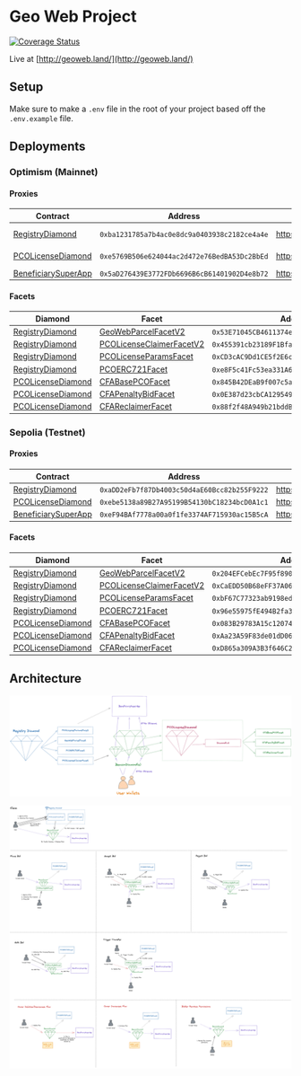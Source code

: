# Geo Web Project

[![Coverage Status](https://coveralls.io/repos/github/Geo-Web-Project/core-contracts/badge.svg?branch=main)](https://coveralls.io/github/Geo-Web-Project/core-contracts?branch=main)

Live at [http://geoweb.land/](http://geoweb.land/)

## Setup

Make sure to make a `.env` file in the root of your project based off the `.env.example` file.

## Deployments

### Optimism (Mainnet)

#### Proxies

| Contract                                                               | Address                                      | Etherscan                                                                           | Louper                                                                                 |
| ---------------------------------------------------------------------- | -------------------------------------------- | ----------------------------------------------------------------------------------- | -------------------------------------------------------------------------------------- |
| [RegistryDiamond](./contracts/registry)                                | `0xba1231785a7b4ac0e8dc9a0403938c2182ce4a4e` | https://optimistic.etherscan.io//address/0xba1231785a7b4ac0e8dc9a0403938c2182ce4a4e | https://louper.dev/diamond/0xba1231785a7b4ac0e8dc9a0403938c2182ce4a4e?network=optimism |
| [PCOLicenseDiamond](./contracts/pco-license)                           | `0xe5769B506e624044ac2d472e76BedBA53Dc2BbEd` | https://optimistic.etherscan.io/address/0xe5769B506e624044ac2d472e76BedBA53Dc2BbEd  | https://louper.dev/diamond/0xe5769B506e624044ac2d472e76BedBA53Dc2BbEd?network=optimism |
| [BeneficiarySuperApp](./contracts/beneficiary/BeneficiarySuperApp.sol) | `0x5aD276439E3772FDb6696B6cB61401902D4e8b72` | https://optimistic.etherscan.io/address/0x5aD276439E3772FDb6696B6cB61401902D4e8b72  |                                                                                        |

#### Facets

| Diamond                                      | Facet                                                                              | Address                                      | Etherscan                                                                           |
| -------------------------------------------- | ---------------------------------------------------------------------------------- | -------------------------------------------- | ----------------------------------------------------------------------------------- |
| [RegistryDiamond](./contracts/registry)      | [GeoWebParcelFacetV2](./contracts/registry/facets/GeoWebParcelFacet.sol)           | `0x53E71045CB4611374e3B28C1A996d25A4397FE45` | https://optimistic.etherscan.io//address/0x53E71045CB4611374e3B28C1A996d25A4397FE45 |
| [RegistryDiamond](./contracts/registry)      | [PCOLicenseClaimerFacetV2](./contracts/registry/facets/PCOLicenseClaimerFacet.sol) | `0x455391cb23189F1Bfaae1Bf2de62718baf33d409` | https://optimistic.etherscan.io//address/0x455391cb23189F1Bfaae1Bf2de62718baf33d409 |
| [RegistryDiamond](./contracts/registry)      | [PCOLicenseParamsFacet](./contracts/registry/facets/PCOLicenseParamsFacet.sol)     | `0xCD3cAC9Dd1CE5f2E6cBff6De7a5f4cCB6f8207dd` | https://optimistic.etherscan.io//address/0xCD3cAC9Dd1CE5f2E6cBff6De7a5f4cCB6f8207dd |
| [RegistryDiamond](./contracts/registry)      | [PCOERC721Facet](./contracts/registry/facets/PCOERC721Facet.sol)                   | `0xe8F5c41Fc53ea331A68E45Cdb0ee2f8849EDcaA0` | https://optimistic.etherscan.io//address/0xe8F5c41Fc53ea331A68E45Cdb0ee2f8849EDcaA0 |
| [PCOLicenseDiamond](./contracts/pco-license) | [CFABasePCOFacet](./contracts/pco-license/facets/CFABasePCOFacet.sol)              | `0x845B42DEaB9f007c5a7429606CD01596ead9f77B` | https://optimistic.etherscan.io//address/0x845B42DEaB9f007c5a7429606CD01596ead9f77B |
| [PCOLicenseDiamond](./contracts/pco-license) | [CFAPenaltyBidFacet](./contracts/pco-license/facets/CFAPenaltyBidFacet.sol)        | `0x0E387d23cbCA12954971c44fb22C071dE382fBa6` | https://optimistic.etherscan.io//address/0x0E387d23cbCA12954971c44fb22C071dE382fBa6 |
| [PCOLicenseDiamond](./contracts/pco-license) | [CFAReclaimerFacet](./contracts/pco-license/facets/CFAReclaimerFacet.sol)          | `0x88f2f48A949b21bddB00Fe735ebba79b42f8E261` | https://optimistic.etherscan.io//address/0x88f2f48A949b21bddB00Fe735ebba79b42f8E261 |

### Sepolia (Testnet)

#### Proxies

| Contract                                                               | Address                                      | Etherscan                                                                       |
| ---------------------------------------------------------------------- | -------------------------------------------- | ------------------------------------------------------------------------------- |
| [RegistryDiamond](./contracts/registry)                                | `0xaDD2eFb7f87Db4003c50d4aE60Bcc82b255F9222` | https://sepolia.etherscan.io/address/0xaDD2eFb7f87Db4003c50d4aE60Bcc82b255F9222 |
| [PCOLicenseDiamond](./contracts/pco-license)                           | `0xebe5138a89B27A95199B54130bC18234bcD0A1c1` | https://sepolia.etherscan.io/address/0xebe5138a89B27A95199B54130bC18234bcD0A1c1 |
| [BeneficiarySuperApp](./contracts/beneficiary/BeneficiarySuperApp.sol) | `0xeF94BAf7778a00a0f1fe3374AF715930ac15B5cA` | https://sepolia.etherscan.io/address/0xeF94BAf7778a00a0f1fe3374AF715930ac15B5cA |

#### Facets

| Diamond                                      | Facet                                                                              | Address                                      | Etherscan                                                                       |
| -------------------------------------------- | ---------------------------------------------------------------------------------- | -------------------------------------------- | ------------------------------------------------------------------------------- |
| [RegistryDiamond](./contracts/registry)      | [GeoWebParcelFacetV2](./contracts/registry/facets/GeoWebParcelFacet.sol)           | `0x204EFCebEc7F95f89019F64521ee1413B22E5Efe` | https://sepolia.etherscan.io/address/0x204EFCebEc7F95f89019F64521ee1413B22E5Efe |
| [RegistryDiamond](./contracts/registry)      | [PCOLicenseClaimerFacetV2](./contracts/registry/facets/PCOLicenseClaimerFacet.sol) | `0xCaEDD50B68eFF37A068D90113F5AC6110E3162e1` | https://sepolia.etherscan.io/address/0xCaEDD50B68eFF37A068D90113F5AC6110E3162e1 |
| [RegistryDiamond](./contracts/registry)      | [PCOLicenseParamsFacet](./contracts/registry/facets/PCOLicenseParamsFacet.sol)     | `0xbF67C77323ab9198ed3c5631Eb95086fb1F9585E` | https://sepolia.etherscan.io/address/0xbF67C77323ab9198ed3c5631Eb95086fb1F9585E |
| [RegistryDiamond](./contracts/registry)      | [PCOERC721Facet](./contracts/registry/facets/PCOERC721Facet.sol)                   | `0x96e55975fE494B2fa35e45D864f22224cb8DEA37` | https://sepolia.etherscan.io/address/0x96e55975fE494B2fa35e45D864f22224cb8DEA37 |
| [PCOLicenseDiamond](./contracts/pco-license) | [CFABasePCOFacet](./contracts/pco-license/facets/CFABasePCOFacet.sol)              | `0x083B29783A15c1207428D9A382Eaa7557D0E6A82` | https://sepolia.etherscan.io/address/0x083B29783A15c1207428D9A382Eaa7557D0E6A82 |
| [PCOLicenseDiamond](./contracts/pco-license) | [CFAPenaltyBidFacet](./contracts/pco-license/facets/CFAPenaltyBidFacet.sol)        | `0xAa23A59F83de01dD06D7E125cd2acB911147A06F` | https://sepolia.etherscan.io/address/0xAa23A59F83de01dD06D7E125cd2acB911147A06F |
| [PCOLicenseDiamond](./contracts/pco-license) | [CFAReclaimerFacet](./contracts/pco-license/facets/CFAReclaimerFacet.sol)          | `0xD865a309A3B3f646C21426DF127EBa272410D8b9` | https://sepolia.etherscan.io/address/0xD865a309A3B3f646C21426DF127EBa272410D8b9 |

## Architecture

![](./docs/architecture.png)

![](./docs/actions.png)

